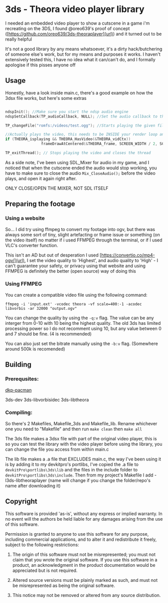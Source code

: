 # 3ds - Theora video player library

I needed an embedded video player to show a cutscene in a game i'm recreating on the 3DS, I found @oreo639's proof of concept ([https://github.com/oreo639/3ds-theoraplayer](url)) and it turned out to be really helpful

It's not a good library by any means whatsoever, it's a dirty hack/butchering of someone else's work, but for my means and purposes it works. I haven't extensively tested this, I have no idea what it can/can't do, and I formally apologise if this pisses anyone off

## Usage

Honestly, have a look inside main.c, there's a good example on how the 3dsx file works, but here's some extras

```C

ndspInit(); //Make sure you start the ndsp audio engine
ndspSetCallback(TP_audioCallback, NULL); //Set the audio callback to the video player's

TP_changeFile("romfs:/videos/test.ogg"); //Starts playing the given file AND changes video

//Actually plays the video, this needs to be INSIDE your render loop and inside Citro3d's FrameBegin/FrameEnd all that rendering yap
if (THEORA_isplaying && THEORA_HasVideo(&THEORA_vidCtx))
				frameDrawAtCentered(&THEORA_frame, SCREEN_WIDTH / 2, SCREEN_HEIGHT / 2, 0.5f, THEORA_scaleframe, THEORA_scaleframe); 

TP_exitThread(); // Stops playing the video and closes the thread


```

As a side note, I've been using SDL_Mixer for audio in my game, and I noticed that when the cutscene ended the audio would stop working, you have to make sure to close the audio `Mix_CloseAudio();` before the video plays, and open it again right after.

ONLY CLOSE/OPEN THE MIXER, NOT SDL ITSELF

## Preparing the footage
### Using a website
So... I did try using ffmpeg to convert my footage into ogv, but there was always some sort of tiny, slight artefacting or frame issue or something (on the video itself) no matter if i used FFMPEG through the terminal, or if I used VLC's converter function.

This isn't an AD but out of desperation I used [https://convertio.co/mp4-ogv/](url), I set the video quality to 'Highest', and audio quality to 'High' - I can't guarantee your safety, or privacy using that website and using FFMPEG is definitely the better (open source) way of doing this

### Using FFMPEG
You can create a compatible video file using the following command:

`ffmpeg -i 'input.ext' -vcodec theora -vf scale=400:-1 -acodec libvorbis -ar 32000 "output.ogv"`

You can change the quality by using the `-q:v` flag. The value can be any interger from 0-10 with 10 being the highest quality.
The old 3ds has limited processing power so I do not recomment using 10, but any value between 0 and 7 should be fine. (4 is recommended)

You can also just set the bitrate manually using the `-b:v` flag. (Somewhere around 500k is recomended)

## Building
### Prerequsites:

[dkp-pacman](https://devkitpro.org/wiki/Getting_Started)

3ds-dev 3ds-libvorbisidec 3ds-libtheora

### Compiling:

So there's 2 Makefiles, Makefile_3ds and Makefile_lib. Rename whichever one you need to "Makefile" and then run `make clean` then `make all` 

The 3ds file makes a 3dsx file with part of the original video player, this is so you can test the library with the video player before using the library, you can change the file you access from within main.c

The lib file makes a .a file that EXCLUDES main.c, the way I've been using it is by adding it to my devkitpro's portlibs, I've copied the .a file to `devkitPro\portlibs\3ds\lib` and the files in the include folder to `devkitPro\portlibs\3ds\include`.
Then from my project's Makefile I add -l3ds-libtheoraplayer (name will change if you change the folder/repo's name after downloading it)


## Copyright
This software is provided 'as-is', without any express or implied
warranty. In no event will the authors be held liable for any damages
arising from the use of this software.

Permission is granted to anyone to use this software for any purpose,
including commercial applications, and to alter it and redistribute it
freely, subject to the following restrictions:

   1. The origin of this software must not be misrepresented; you must not
   claim that you wrote the original software. If you use this software
   in a product, an acknowledgment in the product documentation would be
   appreciated but is not required.

   2. Altered source versions must be plainly marked as such, and must not be
   misrepresented as being the original software.

   3. This notice may not be removed or altered from any source
   distribution.

